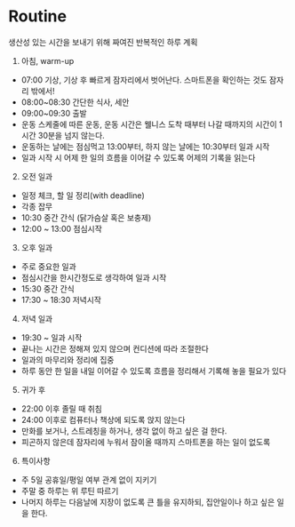 # Routine
생산성 있는 시간을 보내기 위해 짜여진 반복적인 하루 계획
1. 아침, warm-up
  - 07:00 기상, 기상 후 빠르게 잠자리에서 벗어난다. 스마트폰을 확인하는 것도 잠자리 밖에서!
  - 08:00~08:30 간단한 식사, 세안
  - 09:00~09:30 출발
  - 운동 스케줄에 따른 운동, 운동 시간은 웰니스 도착 때부터 나갈 때까지의 시간이 1시간 30분을 넘지 않는다.
  - 운동하는 날에는 점심먹고 13:00부터, 하지 않는 날에는 10:30부터 일과 시작
  - 일과 시작 시 어제 한 일의 흐름을 이어갈 수 있도록 어제의 기록을 읽는다
2. 오전 일과
  - 일정 체크, 할 일 정리(with deadline)
  - 각종 잡무
  - 10:30 중간 간식 (닭가슴살 혹은 보충제)
  - 12:00 ~ 13:00 점심시작
3. 오후 일과
  - 주로 중요한 일과
  - 점심시간을 한시간정도로 생각하여 일과 시작
  - 15:30 중간 간식
  - 17:30 ~ 18:30 저녁시작
4. 저녁 일과
  - 19:30 ~ 일과 시작
  - 끝나는 시간은 정해져 있지 않으며 컨디션에 따라 조절한다
  - 일과의 마무리와 정리에 집중
  - 하루 동안 한 일을 내일 이어갈 수 있도록 흐름을 정리해서 기록해 놓을 필요가 있다
5. 귀가 후
  - 22:00 이후 졸릴 때 취침
  - 24:00 이후로 컴퓨터나 책상에 되도록 앉지 않는다
  - 만화를 보거나, 스트레칭을 하거나, 생각 없이 하고 싶은 걸 한다.
  - 피곤하지 않은데 잠자리에 누워서 잠이올 때까지 스마트폰을 하는 일이 없도록

6. 특이사항
  - 주 5일 공휴일/평일 여부 관계 없이 지키기
  - 주말 중 하루는 위 루틴 따르기
  - 나머지 하루는 다음날에 지장이 없도록 큰 틀을 유지하되, 집안일이나 하고 싶은 일을 한다. 